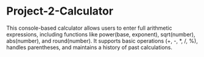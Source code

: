 # Project-2-Calculator
This console-based calculator allows users to enter full arithmetic expressions, including functions like power(base, exponent), sqrt(number), abs(number), and round(number). It supports basic operations (+, -, *, /, %), handles parentheses, and maintains a history of past calculations.
